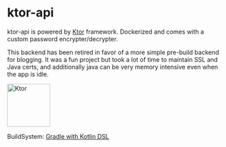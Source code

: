 # ktor-api

ktor-api is powered by [Ktor](http://ktor.io) framework. Dockerized and comes with a custom password encrypter/decrypter.

This backend has been retired in favor of a more simple pre-build backend for blogging. It was a fun project but took a lot of time to maintain SSL and Java certs, and additionally java can be very memory intensive even when the app is idle.

<img src="https://repository-images.githubusercontent.com/40136600/f3f5fd00-c59e-11e9-8284-cb297d193133" alt="Ktor" width="100" style="max-width:20%;">

BuildSystem: [Gradle with Kotlin DSL](https://docs.gradle.org/current/userguide/kotlin_dsl.html)

